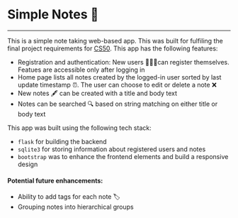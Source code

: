 # Simple Notes 📝
<hr>

This is a simple note taking web-based app. This was built for fulfiling the final project requirements for [CS50](https://cs50.harvard.edu/). This app has the following features: 

- Registration and authentication: New users 👩🏽‍💻can register themselves. Featues are accessible only after logging in
- Home page lists all notes created by the logged-in user sorted by last update timestamp ⏰. The user can choose to edit or delete a note ❌
- New notes 🖋 can be created with a title and body text 
- Notes can be searched 🔍 based on string matching on either title or body text

This app was built using the following tech stack:
- `flask` for building the backend
- `sqlite3` for storing information about registered users and notes 
- `bootstrap` was to enhance the frontend elements and build a responsive design

#### Potential future enhancements: 
- Ability to add tags for each note 🏷
- Grouping notes into hierarchical groups
